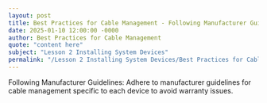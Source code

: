 ```yaml
---
layout: post
title: Best Practices for Cable Management - Following Manufacturer Guidelines
date: 2025-01-10 12:00:00 -0000
author: Best Practices for Cable Management
quote: "content here"
subject: "Lesson 2 Installing System Devices"
permalink: "/Lesson 2 Installing System Devices/Best Practices for Cable Management/Best Practices for Cable Management - Following Manufacturer Guidelines"
---
```


Following Manufacturer Guidelines: Adhere to manufacturer guidelines for cable management specific to each device to avoid warranty issues.

